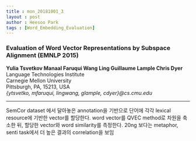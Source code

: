```yaml
---
title : mon_20181001_3
layout : post
author : Heesoo Park
tags : [Word_Embedding_Evaluation]
---
```


<h3>Evaluation of Word Vector Representations by Subspace Alignment (EMNLP 2015) </h3>


<p>

<b>Yulia Tsvetkov Manaal Faruqui Wang Ling Guillaume Lample Chris Dyer</b><br/>
Language Technologies Institute<br/>
Carnegie Mellon University<br/>
Pittsburgh, PA, 15213, USA<br/>
<em>{ytsvetko, mfaruqui, lingwang, glample, cdyer}@cs.cmu.edu</em><br/>


</p>

<hr />
<p>
SemCor dataset 에서 달아놓은 annotation을 기반으로 단어에 각각 lexical resource에 기반한 vector를 할당한다. word vector를 QVEC method로 차원을 축소한 뒤, 할당한 vector와 word similarity를 측정한다. 20ng 보다는 metaphor, senti task에서 더 높은 결과의 correlation을 보임
<br/>

</p>